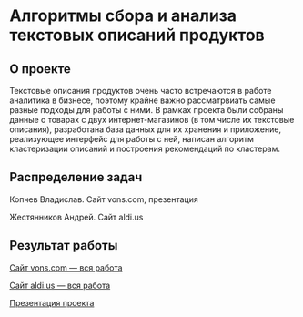 # Алгоритмы сбора и анализа текстовых описаний продуктов

## О проекте

Текстовые описания продуктов очень часто встречаются в работе аналитика в бизнесе, поэтому крайне важно рассматрвиать самые разные подходы для работы с ними. В рамках проекта были собраны данные о товарах с двух интернет-магазинов (в том числе их текстовые описания), разработана база данных для их хранения и приложение, реализующее интерфейс для работы с ней, написан алгоритм кластеризации описаний и построения рекомендаций по кластерам. 

## Распределение задач

Копчев Владислав. Сайт vons.com, презентация 

Жестянников Андрей. Сайт aldi.us

## Результат работы

[Сайт vons.com — вся работа](https://github.com/aefrt/database-theory/blob/aefrt-patch-2/scrapping_experiments.ipynb)

[Сайт aldi.us — вся работа](https://github.com/aefrt/database-theory/blob/aefrt-patch-2/kr3course.ipynb)

[Презентация проекта](https://github.com/aefrt/database-theory/blob/aefrt-patch-2/КР%20преза%202.pdf)
